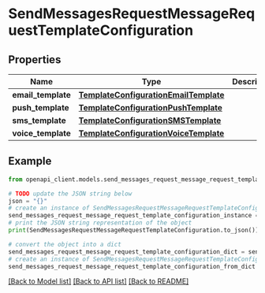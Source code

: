 # SendMessagesRequestMessageRequestTemplateConfiguration


## Properties

Name | Type | Description | Notes
------------ | ------------- | ------------- | -------------
**email_template** | [**TemplateConfigurationEmailTemplate**](TemplateConfigurationEmailTemplate.md) |  | [optional] 
**push_template** | [**TemplateConfigurationPushTemplate**](TemplateConfigurationPushTemplate.md) |  | [optional] 
**sms_template** | [**TemplateConfigurationSMSTemplate**](TemplateConfigurationSMSTemplate.md) |  | [optional] 
**voice_template** | [**TemplateConfigurationVoiceTemplate**](TemplateConfigurationVoiceTemplate.md) |  | [optional] 

## Example

```python
from openapi_client.models.send_messages_request_message_request_template_configuration import SendMessagesRequestMessageRequestTemplateConfiguration

# TODO update the JSON string below
json = "{}"
# create an instance of SendMessagesRequestMessageRequestTemplateConfiguration from a JSON string
send_messages_request_message_request_template_configuration_instance = SendMessagesRequestMessageRequestTemplateConfiguration.from_json(json)
# print the JSON string representation of the object
print(SendMessagesRequestMessageRequestTemplateConfiguration.to_json())

# convert the object into a dict
send_messages_request_message_request_template_configuration_dict = send_messages_request_message_request_template_configuration_instance.to_dict()
# create an instance of SendMessagesRequestMessageRequestTemplateConfiguration from a dict
send_messages_request_message_request_template_configuration_from_dict = SendMessagesRequestMessageRequestTemplateConfiguration.from_dict(send_messages_request_message_request_template_configuration_dict)
```
[[Back to Model list]](../README.md#documentation-for-models) [[Back to API list]](../README.md#documentation-for-api-endpoints) [[Back to README]](../README.md)


